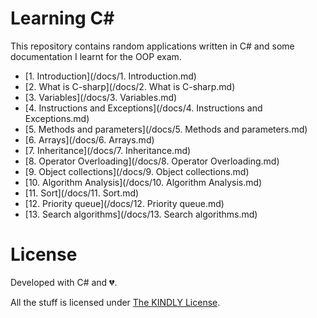 # Learning C# 
This repository contains random applications written in C# and some
documentation I learnt for the OOP exam.

 - [1. Introduction](/docs/1. Introduction.md)
 - [2. What is C-sharp](/docs/2. What is C-sharp.md)
 - [3. Variables](/docs/3. Variables.md)
 - [4. Instructions and Exceptions](/docs/4. Instructions and Exceptions.md)
 - [5. Methods and parameters](/docs/5. Methods and parameters.md)
 - [6. Arrays](/docs/6. Arrays.md)
 - [7. Inheritance](/docs/7. Inheritance.md)
 - [8. Operator Overloading](/docs/8. Operator Overloading.md)
 - [9. Object collections](/docs/9. Object collections.md)
 - [10. Algorithm Analysis](/docs/10. Algorithm Analysis.md)
 - [11. Sort](/docs/11. Sort.md)
 - [12. Priority queue](/docs/12. Priority queue.md)
 - [13. Search algorithms](/docs/13. Search algorithms.md)

# License
Developed with C# and :broken_heart:.

All the stuff is licensed under [The KINDLY License](http://ionicabizau.github.io/kindly-license/?author=Ionic%C4%83%20Biz%C4%83u%20%3Cbizauionica@gmail.com%3E&year=2015).
